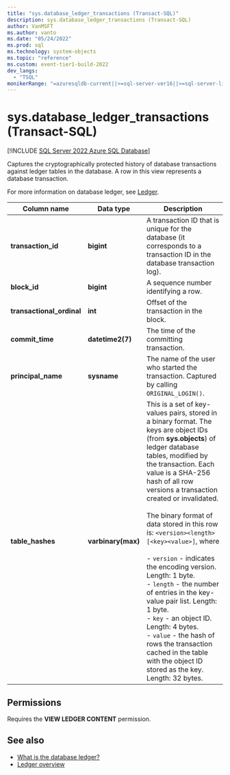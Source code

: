 ```yaml
---
title: "sys.database_ledger_transactions (Transact-SQL)"
description: sys.database_ledger_transactions (Transact-SQL)
author: VanMSFT
ms.author: vanto
ms.date: "05/24/2022"
ms.prod: sql
ms.technology: system-objects
ms.topic: "reference"
ms.custom: event-tier1-build-2022
dev_langs:
  - "TSQL"
monikerRange: "=azuresqldb-current||>=sql-server-ver16||>=sql-server-linux-ver16"
---
```

# sys.database_ledger_transactions (Transact-SQL)

[!INCLUDE [SQL Server 2022 Azure SQL Database](../../includes/applies-to-version/sqlserver2022-asdb.md)]

Captures the cryptographically protected history of database transactions against ledger tables in the database. A row in this view represents a database transaction.

For more information on database ledger, see [Ledger](/azure/azure-sql/database/ledger-overview).

| Column name | Data type | Description |
| --- | --- | --- |
| **transaction_id** | **bigint** | A transaction ID that is unique for the database (it corresponds to a transaction ID in the database transaction log). |
| **block_id** | **bigint** | A sequence number identifying a row. |
| **transactional_ordinal** | **int** | Offset of the transaction in the block. |
| **commit_time** | **datetime2(7)** | The time of the committing transaction. |
| **principal_name** | **sysname** | The name of the user who started the transaction. Captured by calling `ORIGINAL_LOGIN()`. |
| **table_hashes** | **varbinary(max)** | This is a set of key-values pairs, stored in a binary format. The keys are object IDs (from **sys.objects**) of ledger database tables, modified by the transaction. Each value is a SHA-256 hash of all row versions a transaction created or invalidated.<br /><br /> The binary format of data stored in this row is: `<version><length>[<key><value>]`, where<br /><br /> - `version` - indicates the encoding version. Length: 1 byte.<br /> - `length` - the number of entries in the key-value pair list. Length: 1 byte.<br /> - `key` - an object ID. Length: 4 bytes.<br /> - `value` - the hash of rows the transaction cached in the table with the object ID stored as the key. Length: 32 bytes. |

## Permissions

Requires the **VIEW LEDGER CONTENT** permission.

## See also

- [What is the database ledger?](/sql/relational-databases/security/ledger/ledger-database-ledger)
- [Ledger overview](/sql/relational-databases/security/ledger/ledger-overview)
